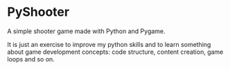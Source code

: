 # PyShooter
A simple shooter game made with Python and Pygame.

It is just an exercise to improve my python skills and to learn something about game development concepts: code structure, content creation, game loops and so on.
